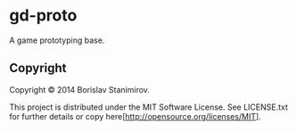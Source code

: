 gd-proto
========

A game prototyping base.

Copyright
---------

Copyright &copy; 2014 Borislav Stanimirov.

This project is distributed under the MIT Software License. See LICENSE.txt for
further details or copy here[http://opensource.org/licenses/MIT].